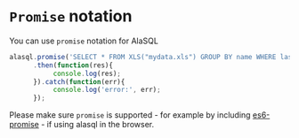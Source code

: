 # `Promise` notation

You can use `promise` notation for AlaSQL

```js
alasql.promise('SELECT * FROM XLS("mydata.xls") GROUP BY name WHERE lastname LIKE "A%" and city = "London"')
      .then(function(res){
           console.log(res);
      }).catch(function(err){
           console.log('error:', err);
      });
```


Please make sure `promise` is supported - for example by including [es6-promise](https://github.com/jakearchibald/es6-promise/blob/master/dist/es6-promise.min.js) - if using alasql in the browser. 




